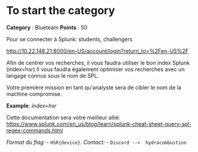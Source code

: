 # To start the category

**Category** : Blueteam
**Points** : 50

Pour se connecter à Splunk: students, challengers

http://10.22.148.21:8000/en-US/account/login?return_to=%2Fen-US%2F

Afin de centrer vos recherches, il vous faudra utiliser le bon index Splunk (index=hsr)
Il vous faudra également optimiser vos recherches avec un langage connus sous le nom de SPL. 

Votre première mission en tant qu'analyste sera de cibler le nom de la machine compromise. 

**Example**: *index=hsr*

Cette documentation sera votre meilleur allié: https://www.splunk.com/en_us/blog/learn/splunk-cheat-sheet-query-spl-regex-commands.html

 *Format du flag:*    -       `HSR{device}`.
*Contact:*            -               `Discord -->  hydracombustion`



